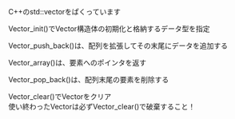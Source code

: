 C++のstd::vectorをぱくっています<br>

Vector_init()でVector構造体の初期化と格納するデータ型を指定<br>

Vector_push_back()は、配列を拡張してその末尾にデータを追加する<br>

Vector_array()は、要素へのポインタを返す<br>

Vector_pop_back()は、配列末尾の要素を削除する<br>

Vector_clear()でVectorをクリア<br>
使い終わったVectorは必ずVector_clear()で破棄すること！<br>

